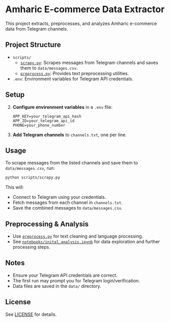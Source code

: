 # Amharic E-commerce Data Extractor

This project extracts, preprocesses, and analyzes Amharic e-commerce data from Telegram channels.

## Project Structure

- `scripts/`
  - [`scrapy.py`](scripts/scrapy.py): Scrapes messages from Telegram channels and saves them to `data/messages.csv`.
  - [`preprocess.py`](scripts/preprocess.py): Provides text preprocessing utilities.
- `.env`: Environment variables for Telegram API credentials.

## Setup

2. **Configure environment variables** in a `.env` file:
    ```
    APP_KEY=your_telegram_api_hash
    APP_ID=your_telegram_api_id
    PHONE=your_phone_number
    ```

3. **Add Telegram channels** to `channels.txt`, one per line.

## Usage

To scrape messages from the listed channels and save them to `data/messages.csv`, run:

```sh
python scripts/scrapy.py
```

This will:
- Connect to Telegram using your credentials.
- Fetch messages from each channel in `channels.txt`.
- Save the combined messages to `data/messages.csv`.

## Preprocessing & Analysis

- Use [`preprocess.py`](scripts/preprocess.py) for text cleaning and language processing.
- See [`notebooks/inital_analysis.ipynb`](notebooks/inital_analysis.ipynb) for data exploration and further processing steps.

## Notes

- Ensure your Telegram API credentials are correct.
- The first run may prompt you for Telegram login/verification.
- Data files are saved in the `data/` directory.

## License

See [LICENSE](LICENSE) for details.